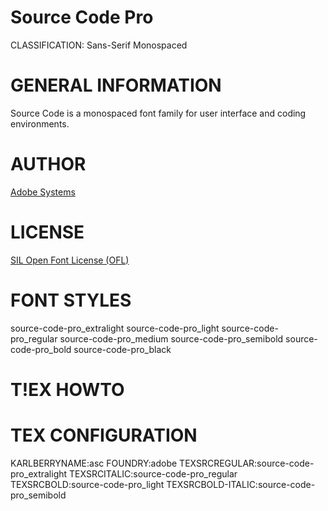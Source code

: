 Source Code Pro
===============
CLASSIFICATION: Sans-Serif Monospaced

GENERAL INFORMATION
===================
Source Code is a monospaced font family for user interface and coding environments.

AUTHOR
======
[Adobe Systems](http://www.adobe.com)

LICENSE
=======
[SIL Open Font License (OFL)](http://scripts.sil.org/OFL)

FONT STYLES
===========
source-code-pro_extralight
source-code-pro_light
source-code-pro_regular
source-code-pro_medium
source-code-pro_semibold
source-code-pro_bold
source-code-pro_black

T!EX HOWTO
=========

TEX CONFIGURATION
=================
KARLBERRYNAME:asc
FOUNDRY:adobe
TEXSRCREGULAR:source-code-pro_extralight
TEXSRCITALIC:source-code-pro_regular
TEXSRCBOLD:source-code-pro_light
TEXSRCBOLD-ITALIC:source-code-pro_semibold

